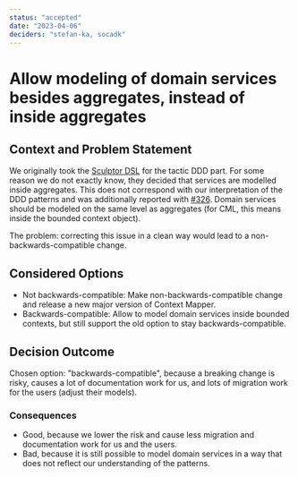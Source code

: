 ```yaml
---
status: "accepted"
date: "2023-04-06"
deciders: "stefan-ka, socadk"
---
```

# Allow modeling of domain services besides aggregates, instead of inside aggregates

## Context and Problem Statement

We originally took the [Sculptor DSL](http://sculptorgenerator.org/) for the tactic DDD part. For some reason we do not exactly know, they decided that services are modelled inside aggregates. This does not correspond with our interpretation of the DDD patterns and was additionally reported with [#326](https://github.com/ContextMapper/context-mapper-dsl/issues/326). Domain services should be modeled on the same level as aggregates (for CML, this means inside the bounded context object).

The problem: correcting this issue in a clean way would lead to a non-backwards-compatible change.

## Considered Options

* Not backwards-compatible: Make non-backwards-compatible change and release a new major version of Context Mapper.
* Backwards-compatible: Allow to model domain services inside bounded contexts, but still support the old option to stay backwards-compatible.

## Decision Outcome

Chosen option: "backwards-compatible", because a breaking change is risky, causes a lot of documentation work for us, and lots of migration work for the users (adjust their models). 

### Consequences

* Good, because we lower the risk and cause less migration and documentation work for us and the users.
* Bad, because it is still possible to model domain services in a way that does not reflect our understanding of the patterns.
